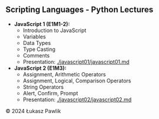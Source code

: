 ## Scripting Languages - Python Lectures

* **JavaScript 1 (E1M1-2):**
  * Introduction to JavaScript
  * Variables
  * Data Types
  * Type Casting
  * Comments
  * Presentation: [./javascript01/javascript01.md](https://github.com/lukpaw/javascript-lectures/blob/main/javascript01/javascript01.md)
* **JavaScript 2 (E1M3):**
  * Assignment, Arithmetic Operators
  * Assignment, Logical, Comparison Operators
  * String Operators
  * Alert, Confirm, Prompt 
  * Presentation: [./javascript02/javascript02.md](https://github.com/lukpaw/javascript-lectures/blob/main/javascript02/javascript02.md)

&copy; 2024 Łukasz Pawlik